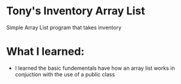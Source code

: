 # Tony's Inventory Array List
Simple Array List program that takes inventory

# What I learned:
- I learned the basic fundementals have how an array list works in conjuction with the use of a public class
